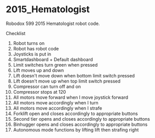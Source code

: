 # 2015_Hematologist
Robodox 599 2015 Hematologist robot code.

Checklist
  1. Robot turns on
  2. Robot has robot code
  3. Joysticks is put in
  4. Smartdashboard + Default dashboard
  5. Limit switches turn green when pressed
  6. Lift moves up and down
  7. Lift doesn't move down when bottom limit switch pressed
  8. Lift doesn't move up when top limit switch pressed
  10. Compressor can turn off and on
  11. Compressor stops at 120
  12. All motors move forward when I move joystick forward
  13. All motors move accordingly when I turn
  14. All motors move accordingly when I strafe
  15. Forklift open and closes accordingly to appropriate buttons
  16. Second tier opens and closes accordingly to appropriate buttons
  17. Binhugger opens and closes accordingly to appropriate buttons
  18. Autonomous mode functions by lifting lift then strafing right
